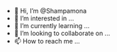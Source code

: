- 👋 Hi, I’m @Shampamona
- 👀 I’m interested in ...
- 🌱 I’m currently learning ...
- 💞️ I’m looking to collaborate on ...
- 📫 How to reach me ...

<!---
Shampamona/Shampamona is a ✨ special ✨ repository because its `README.md` (this file) appears on your GitHub profile.
You can click the Preview link to take a look at your changes.
--->
